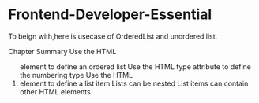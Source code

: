 # Frontend-Developer-Essential
To beign with,here is usecase of OrderedList and unordered list.

Chapter Summary
Use the HTML <ol> element to define an ordered list
Use the HTML type attribute to define the numbering type
Use the HTML <li> element to define a list item
Lists can be nested
List items can contain other HTML elements
